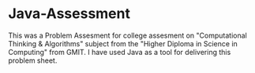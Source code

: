 # Java-Assessment

This was a Problem Assesment for college assesment on "Computational Thinking & Algorithms" subject from the "Higher Diploma in Science in Computing" from GMIT. I have used Java as a tool for delivering this problem sheet.
